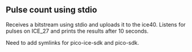 ## Pulse count using stdio
Receives a bitstream using stdio and uploads it to the ice40. Listens for pulses on ICE_27 and prints the results after 10 seconds. 


Need to add symlinks for pico-ice-sdk and pico-sdk.

